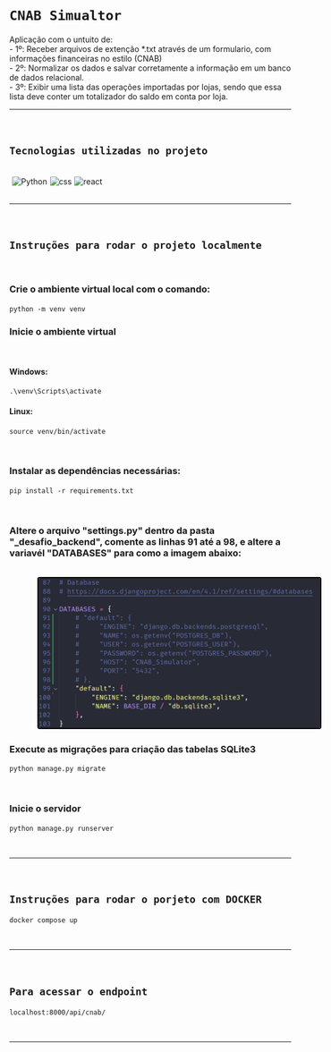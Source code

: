 # `CNAB Simualtor`

<p>Aplicação com o untuito de:<br>
- 1º: Receber arquivos de extenção *.txt através de um formulario, com informações financeiras no estilo (CNAB)<br>
- 2º: Normalizar os dados e salvar corretamente a informação em um banco de dados relacional.<br>
- 3º: Exibir uma lista das operações importadas por lojas, sendo que essa lista deve conter um totalizador do saldo em conta por loja.</p>
<hr>
<br>

## `Tecnologias utilizadas no projeto`

<br>
<div id="tecs"style='display:flex; gap: 5px;'><br>
   <img align="center" alt="Python" src="https://img.shields.io/badge/Python-3776AB?style=plastic&logo=python&logoColor=white">

   <img align="center" alt="css" src="https://img.shields.io/badge/DJANGO-092E20?style=plastic&logo=django&logoColor=white">

   <img align="center" alt="react" src="https://img.shields.io/badge/RestFramework-red?style=plastic&logo=rest_framework">

</div></br>
<hr>
<br>

## `Instruções para rodar o projeto localmente`

<br>

### Crie o ambiente virtual local com o comando:

```
python -m venv venv
```

### Inicie o ambiente virtual

<br>

#### Windows:

```
.\venv\Scripts\activate
```

#### Linux:

```
source venv/bin/activate
```

<br>

### Instalar as dependências necessárias:

```
pip install -r requirements.txt
```
<br>

### Altere o arquivo "settings.py" dentro da pasta "_desafio_backend", comente as linhas 91 até a 98, e altere a variavél "DATABASES" para como a imagem abaixo:
<br>

<img src="settings_py.png" alt="Configuração settings.py" style="border: 2px solid black; border-radius: 4px; width: 700px; margin-left: 50px"/>

<br>

### Execute as migrações para criação das tabelas SQLite3

```
python manage.py migrate
```

<br>

### Inicie o servidor

```
python manage.py runserver
```

<br>
<hr>
<br>

## `Instruções para rodar o porjeto com DOCKER`

```
docker compose up
```

<br>
<hr>
<br>

## `Para acessar o endpoint`

```
localhost:8000/api/cnab/
```

<br>
<hr>
